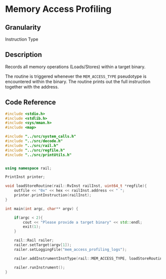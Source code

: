 # Memory Access Profiling

## Granularity
Instruction Type

## Description
Records all memory operations (Loads/Stores) within a target binary.

The routine is triggered whenever the `MEM_ACCESS_TYPE` pseudotype is encountered within the binary. The routine prints out the full instruction together with the address.

## Code Reference
```c++
#include <stdio.h>
#include <stdlib.h>
#include <sys/mman.h>
#include <map>

#include "../src/system_calls.h"
#include "../src/decode.h"
#include "../src/rail.h"
#include "../src/regfile.h"
#include "../src/printUtils.h"


using namespace rail;

PrintInst printer;

void loadStoreRoutine(rail::RvInst railInst, uint64_t *regfile){
    outfile << "0x" << hex << railInst.address << " ";
    printer.printInstruction(railInst);
}

int main(int argc, char** argv) {

    if(argc < 2){
        cout << "Please provide a target binary" << std::endl;
        exit(1);
    }

    rail::Rail railer;
    railer.setTarget(argv[1]);
    railer.setLoggingFile("mem_access_profiling_logs");

    railer.addInstrumentInstType(rail::MEM_ACCESS_TYPE, loadStoreRoutine, rail::InsertPoint::POST);

    railer.runInstrument();
}
```